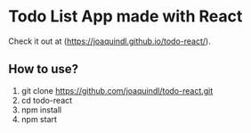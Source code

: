 # Todo List App made with React

Check it out at (https://joaquindl.github.io/todo-react/).

## How to use?

1. git clone https://github.com/joaquindl/todo-react.git
2. cd todo-react
3. npm install
4. npm start
